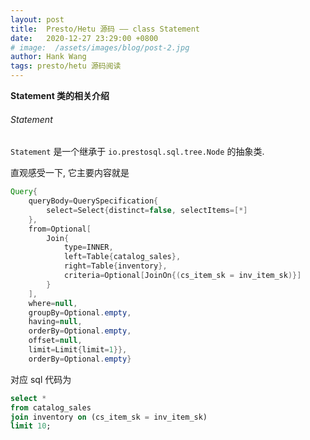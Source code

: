 ```yaml
---
layout: post
title:  Presto/Hetu 源码 —— class Statement
date:   2020-12-27 23:29:00 +0800
# image:  /assets/images/blog/post-2.jpg
author: Hank Wang
tags: presto/hetu 源码阅读
---
```


**Statement 类的相关介绍**

###### Statement

`Statement` 是一个继承于 `io.prestosql.sql.tree.Node` 的抽象类.

直观感受一下, 它主要内容就是
```java
Query{
    queryBody=QuerySpecification{
        select=Select{distinct=false, selectItems=[*]
    },
    from=Optional[
        Join{
            type=INNER,
            left=Table{catalog_sales}, 
            right=Table{inventory}, 
            criteria=Optional[JoinOn{(cs_item_sk = inv_item_sk)}]
        }
    ],
    where=null,
    groupBy=Optional.empty,
    having=null,
    orderBy=Optional.empty, 
    offset=null, 
    limit=Limit{limit=1}}, 
    orderBy=Optional.empty}
```

对应 sql 代码为
```sql
select *
from catalog_sales
join inventory on (cs_item_sk = inv_item_sk)
limit 10;
```
